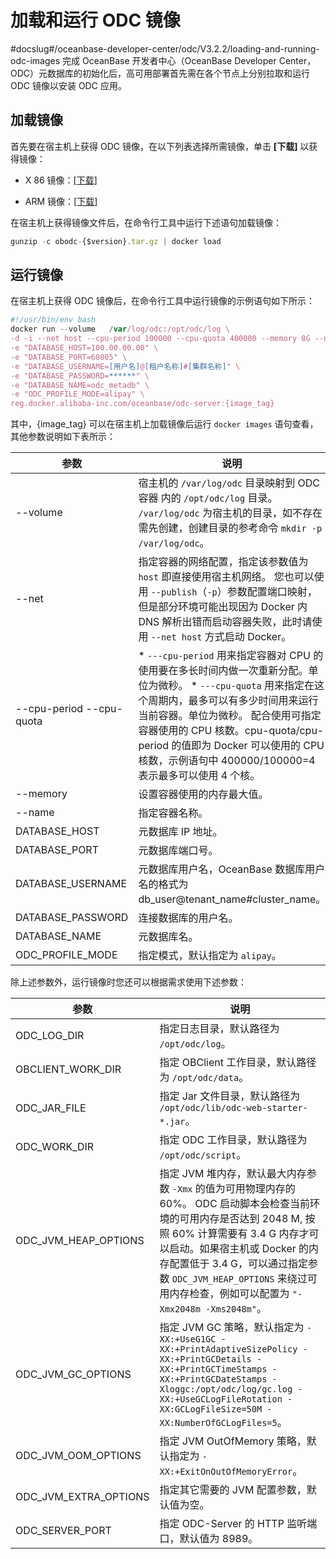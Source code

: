 加载和运行 ODC 镜像 
=================================
#docslug#/oceanbase-developer-center/odc/V3.2.2/loading-and-running-odc-images
完成 OceanBase 开发者中心（OceanBase Developer Center，ODC）元数据库的初始化后，高可用部署首先需在各个节点上分别拉取和运行 ODC 镜像以安装 ODC 应用。

加载镜像 
-------------------------

首先要在宿主机上获得 ODC 镜像，在以下列表选择所需镜像，单击 **\[下载\]** 以获得镜像：

* X 86 镜像：[\[下载\]](https://ob-front.oss-cn-hangzhou.aliyuncs.com/client/3.2.2-patch2/obodc3.2.2-patch2.tar.gz)

  

* ARM 镜像：[\[下载\]](https://ob-front.oss-cn-hangzhou.aliyuncs.com/client/3.2.2-patch2/obodc3.2.2-patch2_arm.tar.gz)

  




在宿主机上获得镜像文件后，在命令行工具中运行下述语句加载镜像：

```javascript
gunzip -c obodc-{$version}.tar.gz | docker load
```



运行镜像 
-------------------------

在宿主机上获得 ODC 镜像后，在命令行工具中运行镜像的示例语句如下所示：

```javascript
#!/usr/bin/env bash
docker run --volume   /var/log/odc:/opt/odc/log \
-d -i --net host --cpu-period 100000 --cpu-quota 400000 --memory 8G --name "obodc" \
-e "DATABASE_HOST=100.00.00.00" \
-e "DATABASE_PORT=60805" \
-e "DATABASE_USERNAME=[用户名]@[租户名称]#[集群名称]" \
-e "DATABASE_PASSWORD=******" \
-e "DATABASE_NAME=odc_metadb" \
-e "ODC_PROFILE_MODE=alipay" \
reg.docker.alibaba-inc.com/oceanbase/odc-server:{image_tag}
```



其中，{image_tag} 可以在宿主机上加载镜像后运行 `docker images` 语句查看，其他参数说明如下表所示：


|                    参数                    |                                                                                                                                                     说明                                                                                                                                                     |
|------------------------------------------|------------------------------------------------------------------------------------------------------------------------------------------------------------------------------------------------------------------------------------------------------------------------------------------------------------|
| --volume                                 | 宿主机的 `/var/log/odc`  目录映射到 ODC 容器 内的 `/opt/odc/log` 目录。 `/var/log/odc` 为宿主机的目录，如不存在需先创建，创建目录的参考命令 `mkdir -p /var/log/odc`。                                                                                                                                                                 |
| --net                                    | 指定容器的网络配置，指定该参数值为 `host` 即直接使用宿主机网络。 您也可以使用 `--publish`（`-p`）参数配置端口映射，但是部分环境可能出现因为 Docker 内 DNS 解析出错而启动容器失败，此时请使用 `--net host` 方式启动 Docker。                                                                                                                                                |
| --cpu-period --cpu-quota | * `---cpu-period` 用来指定容器对 CPU 的使用要在多长时间内做一次重新分配。单位为微秒。   * `---cpu-quota` 用来指定在这个周期内，最多可以有多少时间用来运行当前容器。单位为微秒。    配合使用可指定容器使用的 CPU 核数。cpu-quota/cpu-period 的值即为 Docker 可以使用的 CPU 核数，示例语句中 400000/100000=4 表示最多可以使用 4 个核。 |
| --memory                                 | 设置容器使用的内存最大值。                                                                                                                                                                                                                                                                                              |
| --name                                   | 指定容器名称。                                                                                                                                                                                                                                                                                                    |
| DATABASE_HOST                            | 元数据库 IP 地址。                                                                                                                                                                                                                                                                                                |
| DATABASE_PORT                            | 元数据库端口号。                                                                                                                                                                                                                                                                                                   |
| DATABASE_USERNAME                        | 元数据库用户名，OceanBase 数据库用户名的格式为 db_user@tenant_name#cluster_name。                                                                                                                                                                                                                                             |
| DATABASE_PASSWORD                        | 连接数据库的用户名。                                                                                                                                                                                                                                                                                                 |
| DATABASE_NAME                            | 元数据库名。                                                                                                                                                                                                                                                                                                     |
| ODC_PROFILE_MODE                         | 指定模式，默认指定为 `alipay`。                                                                                                                                                                                                                                                                                       |



除上述参数外，运行镜像时您还可以根据需求使用下述参数：


|          参数           |                                                                                                                   说明                                                                                                                   |
|-----------------------|----------------------------------------------------------------------------------------------------------------------------------------------------------------------------------------------------------------------------------------|
| ODC_LOG_DIR           | 指定日志目录，默认路径为 `/opt/odc/log`。                                                                                                                                                                                                           |
| OBCLIENT_WORK_DIR     | 指定 OBClient 工作目录，默认路径为 `/opt/odc/data`。                                                                                                                                                                                                |
| ODC_JAR_FILE          | 指定 Jar 文件目录，默认路径为 `/opt/odc/lib/odc-web-starter-*.jar`。                                                                                                                                                                                |
| ODC_WORK_DIR          | 指定 ODC 工作目录，默认路径为 `/opt/odc/script`。                                                                                                                                                                                                   |
| ODC_JVM_HEAP_OPTIONS  | 指定 JVM 堆内存，默认最大内存参数 `-Xmx` 的值为可用物理内存的 60%。 ODC 启动脚本会检查当前环境的可用内存是否达到 2048 M, 按照 60% 计算需要有 3.4 G 内存才可以启动。如果宿主机或 Docker 的内存配置低于 3.4 G，可以通过指定参数 `ODC_JVM_HEAP_OPTIONS` 来绕过可用内存检查，例如可以配置为 `"-Xmx2048m -Xms2048m"`。          |
| ODC_JVM_GC_OPTIONS    | 指定 JVM GC 策略，默认指定为 `-XX:+UseG1GC -XX:+PrintAdaptiveSizePolicy -XX:+PrintGCDetails -XX:+PrintGCTimeStamps -XX:+PrintGCDateStamps -Xloggc:/opt/odc/log/gc.log -XX:+UseGCLogFileRotation -XX:GCLogFileSize=50M -XX:NumberOfGCLogFiles=5`。 |
| ODC_JVM_OOM_OPTIONS   | 指定 JVM OutOfMemory 策略，默认指定为 `-XX:+ExitOnOutOfMemoryError`。                                                                                                                                                                             |
| ODC_JVM_EXTRA_OPTIONS | 指定其它需要的 JVM 配置参数，默认值为空。                                                                                                                                                                                                                |
| ODC_SERVER_PORT       | 指定 ODC-Server 的 HTTP 监听端口，默认值为 8989。                                                                                                                                                                                                   |


